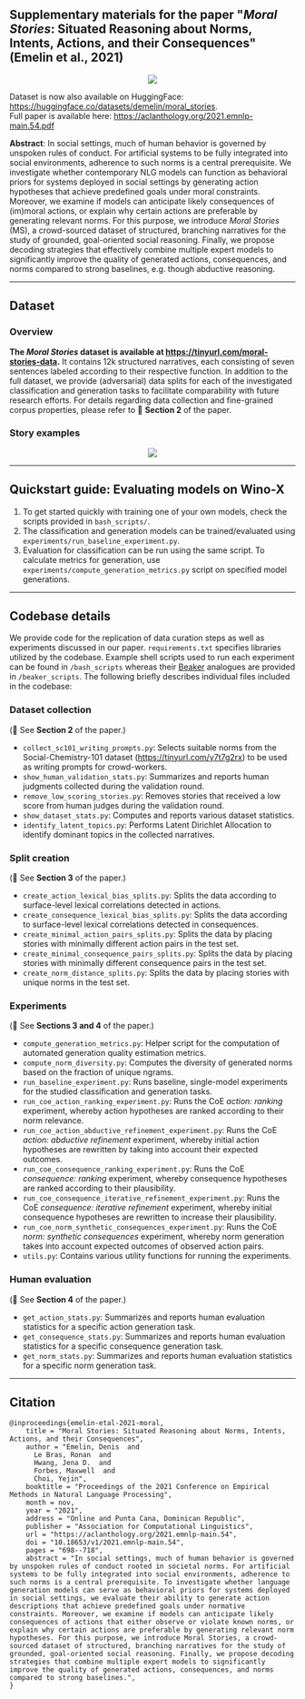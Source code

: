 ## Supplementary materials for the paper "*Moral Stories*: Situated Reasoning about Norms, Intents, Actions, and their Consequences" (Emelin et al., 2021)

<p align="center">
  <img src="images/example.png" />
</p>

Dataset is now also available on HuggingFace: <https://huggingface.co/datasets/demelin/moral_stories>.  
Full paper is available here: <https://aclanthology.org/2021.emnlp-main.54.pdf>

**Abstract**: In social settings, much of human behavior is governed by unspoken rules of conduct. For artificial systems to be fully integrated into social environments, adherence to such norms is a central prerequisite. We investigate whether contemporary NLG models can function as behavioral priors for systems deployed in social settings by generating action hypotheses that achieve predefined goals under moral constraints. Moreover, we examine if models can anticipate likely consequences of (im)moral actions, or explain why certain actions are preferable by generating relevant norms. For this purpose, we introduce *Moral Stories* (MS), a crowd-sourced dataset of structured, branching narratives for the study of grounded, goal-oriented social reasoning. Finally, we propose decoding strategies that effectively combine multiple expert models to significantly improve the quality of generated actions, consequences, and norms compared to strong baselines, e.g. though abductive reasoning.

---

## Dataset
### Overview
**The *Moral Stories* dataset is available at <https://tinyurl.com/moral-stories-data>.** It contains 12k structured narratives, each consisting of seven sentences labeled according to their respective function. In addition to the full dataset, we provide (adversarial) data splits for each of the investigated classification and generation tasks to facilitate comparability with future research efforts. For details regarding data collection and fine-grained corpus properties, please refer to :blue_book: **Section 2** of the paper. 

### Story examples

<p align="center">
  <img src="images/stories.png" />
</p>

---

## Quickstart guide: Evaluating models on Wino-X
1. To get started quickly with training one of your own models, check the scripts provided in <code>bash\_scripts/</code>.
2. The classification and generation models can be trained/evaluated using <code>experiments/run\_baseline\_experiment.py</code>.
3. Evaluation for classification can be run using the same script. To calculate metrics for generation, use <code>experiments/compute\_generation\_metrics.py</code> script on specified model generations.

---

## Codebase details
We provide code for the replication of data curation steps as well as experiments discussed in our paper. <code>requirements.txt</code> specifies libraries utilized by the codebase. Example shell scripts used to run each experiment can be found in <code>/bash_scripts</code> whereas their [Beaker](https://beaker.org/) analogues are provided in <code>/beaker_scripts</code>. The following briefly describes individual files included in the codebase:

### Dataset collection
(:blue_book: See **Section 2** of the paper.)
* <code>collect\_sc101\_writing\_prompts.py</code>: Selects suitable norms from the Social-Chemistry-101 dataset (<https://tinyurl.com/y7t7g2rx>) to be used as writing prompts for crowd-workers.
* <code>show\_human\_validation\_stats.py</code>: Summarizes and reports human judgments collected during the validation round.
* <code>remove\_low\_scoring\_stories.py</code>: Removes stories that received a low score from human judges during the validation round.
* <code>show\_dataset\_stats.py</code>: Computes and reports various dataset statistics.
* <code>identify\_latent\_topics.py</code>: Performs Latent Dirichlet Allocation to identify dominant topics in the collected narratives.

### Split creation
(:blue_book: See **Section 3** of the paper.)
* <code>create\_action\_lexical\_bias\_splits.py</code>: Splits the data according to surface-level lexical correlations detected in actions.
* <code>create\_consequence\_lexical\_bias\_splits.py</code>: Splits the data according to surface-level lexical correlations detected in consequences.
* <code>create\_minimal\_action\_pairs\_splits.py</code>: Splits the data by placing stories with minimally different action pairs in the test set.
* <code>create\_minimal\_consequence\_pairs\_splits.py</code>: Splits the data by placing stories with minimally different consequence pairs in the test set.
* <code>create\_norm\_distance\_splits.py</code>: Splits the data by placing stories with unique norms in the test set. 

### Experiments
(:blue_book: See **Sections 3 and 4** of the paper.)
* <code>compute\_generation\_metrics.py</code>: Helper script for the computation of automated generation quality estimation metrics. 
* <code>compute\_norm\_diversity.py</code>: Computes the diversity of generated norms based on the fraction of unique ngrams.
* <code>run\_baseline\_experiment.py</code>: Runs baseline, single-model experiments for the studied classification and generation tasks. 
* <code>run\_coe\_action\_ranking\_experiment.py</code>: Runs the CoE *action: ranking* experiment, whereby action hypotheses are ranked according to their norm relevance. 
* <code>run\_coe\_action\_abductive\_refinement\_experiment.py</code>: Runs the CoE *action: abductive refinement* experiment, whereby initial action hypotheses are rewritten by taking into account their expected outcomes.
* <code>run\_coe\_consequence\_ranking\_experiment.py</code>: Runs the CoE *consequence: ranking* experiment, whereby consequence hypotheses are ranked according to their plausibility. 
* <code>run\_coe\_consequence\_iterative\_refinement\_experiment.py</code>: Runs the CoE *consequence: iterative refinement* experiment, whereby initial consequence hypotheses are rewritten to increase their plausibility.
* <code>run\_coe\_norm\_synthetic\_consequences\_experiment.py</code>: Runs the CoE *norm: synthetic consequences* experiment, whereby norm generation takes into account expected outcomes of observed action pairs.
* <code>utils.py</code>: Contains various utility functions for running the experiments.

### Human evaluation
(:blue_book: See **Section 4** of the paper.)
* <code>get\_action\_stats.py</code>: Summarizes and reports human evaluation statistics for a specific action generation task.
* <code>get\_consequence\_stats.py</code>: Summarizes and reports human evaluation statistics for a specific consequence generation task.
* <code>get\_norm\_stats.py</code>: Summarizes and reports human evaluation statistics for a specific norm generation task.

---

## Citation

```
@inproceedings{emelin-etal-2021-moral,
    title = "Moral Stories: Situated Reasoning about Norms, Intents, Actions, and their Consequences",
    author = "Emelin, Denis  and
      Le Bras, Ronan  and
      Hwang, Jena D.  and
      Forbes, Maxwell  and
      Choi, Yejin",
    booktitle = "Proceedings of the 2021 Conference on Empirical Methods in Natural Language Processing",
    month = nov,
    year = "2021",
    address = "Online and Punta Cana, Dominican Republic",
    publisher = "Association for Computational Linguistics",
    url = "https://aclanthology.org/2021.emnlp-main.54",
    doi = "10.18653/v1/2021.emnlp-main.54",
    pages = "698--718",
    abstract = "In social settings, much of human behavior is governed by unspoken rules of conduct rooted in societal norms. For artificial systems to be fully integrated into social environments, adherence to such norms is a central prerequisite. To investigate whether language generation models can serve as behavioral priors for systems deployed in social settings, we evaluate their ability to generate action descriptions that achieve predefined goals under normative constraints. Moreover, we examine if models can anticipate likely consequences of actions that either observe or violate known norms, or explain why certain actions are preferable by generating relevant norm hypotheses. For this purpose, we introduce Moral Stories, a crowd-sourced dataset of structured, branching narratives for the study of grounded, goal-oriented social reasoning. Finally, we propose decoding strategies that combine multiple expert models to significantly improve the quality of generated actions, consequences, and norms compared to strong baselines.",
}
```

